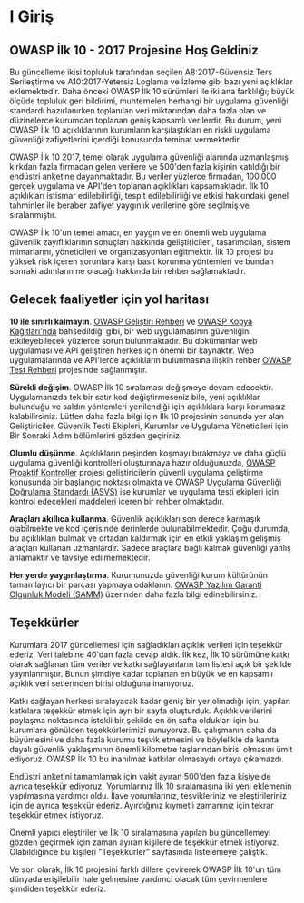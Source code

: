 # I Giriş

## OWASP İlk 10 - 2017 Projesine Hoş Geldiniz

Bu güncelleme ikisi topluluk tarafından seçilen A8:2017-Güvensiz Ters Serileştirme ve A10:2017-Yetersiz Loglama ve İzleme gibi bazı yeni açıklıklar eklemektedir. Daha önceki OWASP İlk 10 sürümleri ile iki ana farklılığı; büyük ölçüde topluluk geri bildirimi, muhtemelen herhangi bir uygulama güvenliği standardı hazırlanırken toplanılan veri miktarından daha fazla olan ve düzinelerce kurumdan toplanan geniş kapsamlı verilerdir. Bu durum, yeni OWASP İlk 10 açıklıklarının kurumların karşılaştıkları en riskli uygulama güvenliği zafiyetlerini içerdiği konusunda teminat vermektedir.

OWASP İlk 10 2017, temel olarak uygulama güvenliği alanında uzmanlaşmış kırkdan fazla firmadan gelen verilere ve 500'den fazla kişinin katıldığı bir endüstri anketine dayanmaktadır. Bu veriler yüzlerce firmadan, 100.000 gerçek uygulama ve API'den toplanan açıklıkları kapsamaktadır. İlk 10 açıklıkları istismar edilebilirliği, tespit edilebilirliği ve etkisi hakkındaki genel tahminler ile beraber zafiyet yaygınlık verilerine göre seçilmiş ve sıralanmıştır.

OWASP İlk 10'un temel amacı, en yaygın ve en önemli web uygulama güvenlik zayıflıklarının sonuçları hakkında geliştiricileri, tasarımcıları, sistem mimarlarını, yöneticileri ve organizasyonları eğitmektir. İlk 10 projesi bu yüksek risk içeren sorunlara karşı basit korunma yöntemleri ve bundan sonraki adımların ne olacağı hakkında bir rehber sağlamaktadır.

## Gelecek faaliyetler için yol haritası

**10 ile sınırlı kalmayın**. [OWASP Geliştiri Rehberi](https://www.owasp.org/index.php/OWASP_Guide_Project) ve [OWASP Kopya Kağıtları'nda](https://www.owasp.org/index.php/Category:Cheatsheets) bahsedildiği gibi, bir web uygulamasının güvenliğini etkileyebilecek yüzlerce sorun bulunmaktadır. Bu dokümanlar web uygulaması ve API geliştiren herkes için önemli bir kaynaktır. Web uygulamalarında ve API'lerde açıklıkların bulunmasına ilişkin rehber [OWASP Test Rehberi](https://www.owasp.org/index.php/OWASP_Testing_Project) projesinde sağlanmıştır.

**Sürekli değişim**. OWASP İlk 10 sıralaması değişmeye devam edecektir. Uygulamanızda tek bir satır kod değiştirmeseniz bile, yeni açıklıklar bulunduğu ve saldırı yöntemleri yenilendiği için açıklıklara karşı korumasız kalabilirsiniz. Lütfen daha fazla bilgi için İlk 10 projesinin sonunda yer alan Geliştiriciler, Güvenlik Testi Ekipleri, Kurumlar ve Uygulama Yöneticileri için Bir Sonraki Adım bölümlerini gözden geçiriniz.

**Olumlu düşünme**. Açıklıkların peşinden koşmayı bırakmaya ve daha güçlü uygulama güvenliği kontrolleri oluşturmaya hazır olduğunuzda, [OWASP Proaktif Kontroller](https://www.owasp.org/index.php/OWASP_Proactive_Controls) projesi geliştiricilerin güvenli uygulama geliştirme konusunda bir başlangıç noktası olmakta ve [OWASP Uygulama Güvenliği Doğrulama Standardı (ASVS)](https://www.owasp.org/index.php/ASVS) ise kurumlar ve uygulama testi ekipleri için kontrol edecekleri maddeleri içeren bir rehber olmaktadır.

**Araçları akıllıca kullanma**. Güvenlik açıklıkları son derece karmaşık olabilmekte ve kod içerisinde derinlerde bulunabilmektedir. Çoğu durumda, bu açıklıkları bulmak ve ortadan kaldırmak için en etkili yaklaşım gelişmiş araçları kullanan uzmanlardır. Sadece araçlara bağlı kalmak güvenliği yanlış anlamaktır ve tavsiye edilmemektedir.

**Her yerde yaygınlaştırma**. Kurumunuzda güvenliği kurum kültürünün tamamlayıcı bir parçası yapmaya odaklanın. [OWASP Yazılım Garanti Olgunluk Modeli (SAMM)](https://www.owasp.org/index.php/OWASP_SAMM_Project) üzerinden daha fazla bilgi edinebilirsiniz.

## Teşekkürler

Kurumlara 2017 güncellemesi için sağladıkları açıklık verileri için teşekkür ederiz. Veri talebine 40'dan fazla cevap aldık. İlk kez, İlk 10 sürümüne katkı olarak sağlanan tüm veriler ve katkı sağlayanların tam listesi açık bir şekilde yayınlanmıştır. Bunun şimdiye kadar toplanan en büyük ve en kapsamlı açıklık veri setlerinden birisi olduğuna inanıyoruz.

Katkı sağlayan herkesi sıralayacak kadar geniş bir yer olmadığı için, yapılan katkılara teşekkür etmek için ayrı bir sayfa oluşturduk. Açıklık verilerini paylaşma noktasında istekli bir şekilde en ön safta oldukları için bu kurumlara gönülden teşekkürlerimizi sunuyoruz. Bu çalışmanın daha da büyümesini ve daha fazla kurumu teşvik etmesini ve böylelikle de kanıta dayalı güvenlik yaklaşımının önemli kilometre taşlarından birisi olmasını ümit ediyoruz. OWASP İlk 10 bu inanılmaz katkılar olmasaydı ortaya çıkamazdı.

Endüstri anketini tamamlamak için vakit ayıran 500'den fazla kişiye de ayrıca teşekkür ediyoruz. Yorumlarınız İlk 10 sıralamasına iki yeni eklemenin yapılmasına yardımcı oldu. İlave yorumlarınız, teşvikleriniz ve eleştirileriniz için de ayrıca teşekkür ederiz. Ayırdığınız kıymetli zamanınız için tekrar teşekkür etmek istiyoruz.

Önemli yapıcı eleştiriler ve İlk 10 sıralamasına yapılan bu güncellemeyi gözden geçirmek için zaman ayıran kişilere de teşekkür etmek istiyoruz. Olabildiğince bu kişileri "Teşekkürler" sayfasında listelemeye çalıştık.

Ve son olarak, İlk 10 projesini farklı dillere çevirerek OWASP İlk 10'un tüm dünyada erişilebilir hale gelmesine yardımcı olacak tüm çevirmenlere şimdiden teşekkür ederiz.
